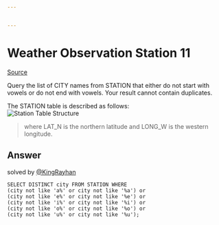 ```yaml
---


---
```


<h1 id="weather-observation-station-11">Weather Observation Station 11</h1>
<p><a href="https://www.hackerrank.com/challenges/weather-observation-station-11/problem">Source</a></p>
<p>Query the list of CITY names from STATION that either do not start with vowels or do not end with vowels. Your result cannot contain duplicates.</p>
<p>The STATION table is described as follows:<br>
<img src="https://s3.amazonaws.com/hr-challenge-images/9336/1449345840-5f0a551030-Station.jpg" alt="Station Table Structure" title="Station Table Structure"></p>
<blockquote>
<p>where LAT_N is the northern latitude and LONG_W is the western longitude.</p>
</blockquote>
<h2 id="answer">Answer</h2>
<p>solved by <a href="https://www.github.com/kingrayhan">@KingRayhan</a></p>
<pre class=" language-sql"><code class="prism  language-sql"><span class="token keyword">SELECT</span> <span class="token keyword">DISTINCT</span> city <span class="token keyword">FROM</span> STATION <span class="token keyword">WHERE</span>
<span class="token punctuation">(</span>city <span class="token operator">not</span> <span class="token operator">like</span> <span class="token string">'a%'</span> <span class="token operator">or</span> city <span class="token operator">not</span> <span class="token operator">like</span> <span class="token string">'%a'</span><span class="token punctuation">)</span> <span class="token operator">or</span>
<span class="token punctuation">(</span>city <span class="token operator">not</span> <span class="token operator">like</span> <span class="token string">'e%'</span> <span class="token operator">or</span> city <span class="token operator">not</span> <span class="token operator">like</span> <span class="token string">'%e'</span><span class="token punctuation">)</span> <span class="token operator">or</span>
<span class="token punctuation">(</span>city <span class="token operator">not</span> <span class="token operator">like</span> <span class="token string">'i%'</span> <span class="token operator">or</span> city <span class="token operator">not</span> <span class="token operator">like</span> <span class="token string">'%i'</span><span class="token punctuation">)</span> <span class="token operator">or</span>
<span class="token punctuation">(</span>city <span class="token operator">not</span> <span class="token operator">like</span> <span class="token string">'o%'</span> <span class="token operator">or</span> city <span class="token operator">not</span> <span class="token operator">like</span> <span class="token string">'%o'</span><span class="token punctuation">)</span> <span class="token operator">or</span>
<span class="token punctuation">(</span>city <span class="token operator">not</span> <span class="token operator">like</span> <span class="token string">'u%'</span> <span class="token operator">or</span> city <span class="token operator">not</span> <span class="token operator">like</span> <span class="token string">'%u'</span><span class="token punctuation">)</span><span class="token punctuation">;</span>
</code></pre>

